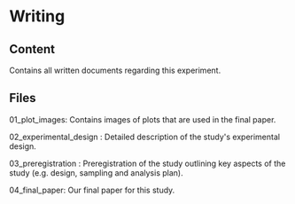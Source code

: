 # Writing
## Content
Contains all written documents regarding this experiment.

## Files
01_plot_images: Contains images of plots that are used in the final paper.

02_experimental_design    : Detailed description of the study's experimental design.

03_preregistration : Preregistration of the study outlining key aspects of the study (e.g. design, sampling and analysis plan).

04_final_paper: Our final paper for this study.
